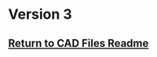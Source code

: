 # Version 3
## [Return to CAD Files Readme](https://github.com/ARTS-Laboratory/Senior-Design-Project-EMCH427-002-Team-4-Downey/tree/main/CLAMS_Hardware/Custom_Camera_Mount/CAD_Files)

